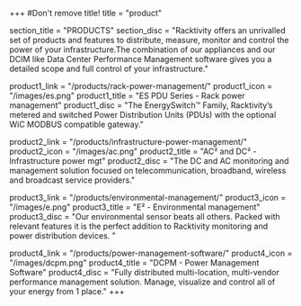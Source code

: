 +++
#Don't remove title!
title = "product"

section_title = "PRODUCTS"
section_disc = "Racktivity offers an unrivalled set of products and features to distribute, measure, monitor and control the power of your infrastructure.The combination of our appliances and our DCIM like Data Center Performance Management software gives you a detailed scope and full control of your infrastructure."

product1_link = "/products/rack-power-management/"
product1_icon = "/images/es.png"
product1_title = "ES PDU Series - Rack power management"
product1_disc = "The EnergySwitch™ Family, Racktivity’s metered and switched Power Distribution Units (PDUs) with the optional WiC MODBUS compatible gateway."

product2_link = "/products/infrastructure-power-management/"
product2_icon = "/images/ac.png"
product2_title = "AC² and DC² - Infrastructure power mgt"
product2_disc = "The DC and AC monitoring and management solution focused on telecommunication, broadband, wireless and broadcast service providers."

product3_link = "/products/environmental-management/"
product3_icon = "/images/e.png"
product3_title = "E² - Environmental management"
product3_disc = "Our environmental sensor beats all others. Packed with relevant features it is the perfect addition to Racktivity monitoring and power distribution devices.                              "

product4_link = "/products/power-management-software/"
product4_icon = "/images/dcpm.png"
product4_title = "DCPM - Power Management Software"
product4_disc = "Fully distributed multi-location, multi-vendor performance management solution. Manage, visualize and control all of your energy from 1 place."
+++